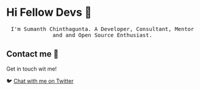 # Hi Fellow Devs :wave:

<p align="center">
  <samp>
I'm Sumanth Chinthagunta. A Developer, Consultant, Mentor and and Open Source Enthusiast.
  </samp>
</p>

## Contact me :speech_balloon:

Get in touch wit me!

:bird: <a href="https://twitter.com/xmlking">Chat with me on Twitter</a>
